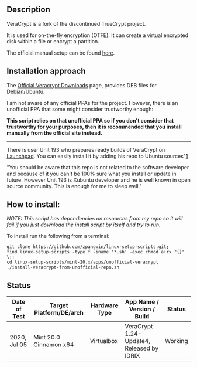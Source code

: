 
## Description

VeraCrypt is a fork of the discontinued TrueCrypt project.

It is used for on-the-fly encryption (OTFE). It can create a virtual encrypted disk within a file or encrypt a partition.

The official manual setup can be found [here](https://www.veracrypt.fr/en/Downloads.html).

## Installation approach

The [Official Veracrypt Downloads](https://www.veracrypt.fr/en/Downloads.html) page, provides DEB files for Debian/Ubuntu.

I am not aware of any official PPAs for the project. However, there is an unofficial PPA that some might consider trustworthy enough:

**This script relies on that unofficial PPA so if you don't consider that trustworthy for your purposes, then it is recommended that you install manually from the official site instead.**

---

There is user Unit 193 who prepares ready builds of VeraCrypt on [Launchpad](https://launchpad.net/~unit193/+archive/ubuntu/encryption). You can easily install it by adding his repo to Ubuntu sources"[1](https://askubuntu.com/questions/929195/what-is-the-recommended-way-to-use-veracrypt-in-ubuntu)

"You should be aware that this repo is not related to the software developer and because of it you can't be 100% sure what you install or update in future. However Unit 193 is Xubuntu developer and he is well known in open source community. This is enough for me to sleep well."


## How to install:

*NOTE: This script has dependencies on resources from my repo so it will fail if you just download the install script by itself and try to run.*

To install run the following from a terminal:

```
git clone https://github.com/zpangwin/linux-setup-scripts.git;
find linux-setup-scripts -type f -iname '*.sh' -exec chmod a+rx "{}" \;;
cd linux-setup-scripts/mint-20.x/apps/unofficial-veracrypt
./install-veracrypt-from-unofficial-repo.sh
```

## Status

| Date of Test  | Target Platform/DE/arch | Hardware Type  | App Name / Version / Build                | Status  |
| ------------- | ------------------------| -------------- | ----------------------------------------- | ------- |
| 2020, Jul 05  | Mint 20.0 Cinnamon x64  | Virtualbox     | VeraCrypt 1.24-Update4, Released by IDRIX | Working |


